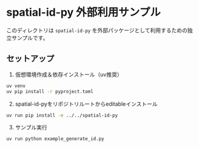# spatial-id-py 外部利用サンプル

このディレクトリは `spatial-id-py` を外部パッケージとして利用するための独立サンプルです。

## セットアップ

1. 仮想環境作成＆依存インストール（uv推奨）

```sh
uv venv
uv pip install -r pyproject.toml
```

2. spatial-id-pyをリポジトリルートからeditableインストール

```sh
uv run pip install -e ../../spatial-id-py
```

3. サンプル実行

```sh
uv run python example_generate_id.py
```
